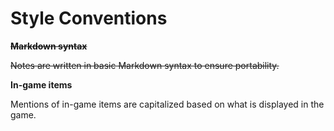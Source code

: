 # Style Conventions

~~**Markdown syntax**~~

~~Notes are written in basic Markdown syntax to ensure portability.~~

**In-game items**

Mentions of in-game items are capitalized based on what is displayed in the game.

